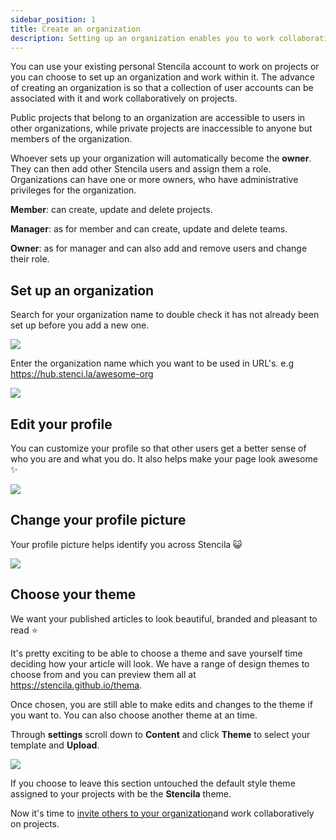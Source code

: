 ```yaml
---
sidebar_position: 1
title: Create an organization
description: Setting up an organization enables you to work collaboratively with your colleagues
---
```


You can use your existing personal Stencila account to work on projects or you can choose to set up an organization and work within it. The advance of creating an organization is so that a collection of user accounts can be associated with it and work collaboratively on projects.

Public projects that belong to an organization are accessible to users in other organizations, while private projects are inaccessible to anyone but members of the organization.

Whoever sets up your organization will automatically become the **owner**. They can then add other Stencila users and assign them a role. Organizations can have one or more owners, who have administrative privileges for the organization.

**Member**: can create, update and delete projects.

**Manager**: as for member and can create, update and delete teams.

**Owner**: as for manager and can also add and remove users and change their role.

## Set up an organization

Search for your organization name to double check it has not already been set up before you add a new one.

![](https://stencila.github.io/hub/manager/snaps/org-search.png)

Enter the organization name which you want to be used in URL's. e.g https://hub.stenci.la/awesome-org

![](https://stencila.github.io/hub/manager/snaps/org-new-name-field.png)

## Edit your profile

You can customize your profile so that other users get a better sense of who you are and what you do. It also helps make your page look awesome ✨

![](https://stencila.github.io/hub/manager/snaps/org-new-profile-fields.png)

## Change your profile picture

Your profile picture helps identify you across Stencila 😺

![](https://stencila.github.io/hub/manager/snaps/org-settings-image-form.png)

## Choose your theme

We want your published articles to look beautiful, branded and pleasant to read ⭐

It's pretty exciting to be able to choose a theme and save yourself time deciding how your article will look. We have a range of design themes to choose from and you can preview them all at https://stencila.github.io/thema.

Once chosen, you are still able to make edits and changes to the theme if you want to. You can also choose another theme at an time.

Through **settings** scroll down to **Content** and click **Theme** to select your template and **Upload**.

![](https://stencila.github.io/hub/manager/snaps/org-settings-theme-field.png)

If you choose to leave this section untouched the default style theme assigned to your projects with be the **Stencila** theme.

Now it's time to [invite others to your organization](./manage-organization-users.md)and work collaboratively on projects.
